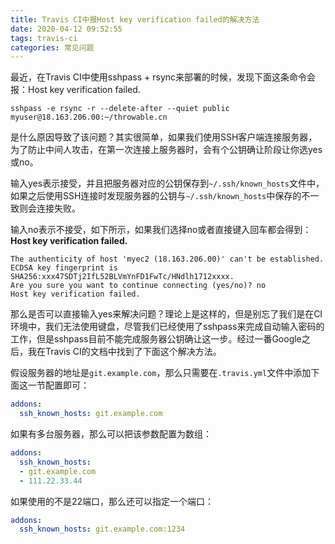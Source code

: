 ```yaml
---
title: Travis CI中报Host key verification failed的解决方法
date: 2020-04-12 09:52:55
tags: travis-ci
categories: 常见问题
---
```


最近，在Travis CI中使用sshpass + rsync来部署的时候，发现下面这条命令会报：Host key verification failed.

```text
sshpass -e rsync -r --delete-after --quiet public myuser@18.163.206.00:~/throwable.cn
```

是什么原因导致了该问题？其实很简单，如果我们使用SSH客户端连接服务器，为了防止中间人攻击，在第一次连接上服务器时，会有个公钥确让阶段让你选yes或no。

输入yes表示接受，并且把服务器对应的公钥保存到`~/.ssh/known_hosts`文件中，如果之后使用SSH连接时发现服务器的公钥与`~/.ssh/known_hosts`中保存的不一致则会连接失败。

输入no表示不接受，如下所示，如果我们选择no或者直接键入回车都会得到：**Host key verification failed.**

```text
The authenticity of host 'myec2 (18.163.206.00)' can't be established.
ECDSA key fingerprint is SHA256:xxx47SDTj2IfL52BLVmYnFD1FwTc/HNdlh1712xxxx.
Are you sure you want to continue connecting (yes/no)? no
Host key verification failed.
```

那么是否可以直接输入yes来解决问题？理论上是这样的，但是别忘了我们是在CI环境中，我们无法使用键盘，尽管我们已经使用了sshpass来完成自动输入密码的工作，但是sshpass目前不能完成服务器公钥确让这一步。经过一番Google之后，我在Travis CI的文档中找到了下面这个解决方法。

假设服务器的地址是`git.example.com`，那么只需要在`.travis.yml`文件中添加下面这一节配置即可：

```yml
addons:
  ssh_known_hosts: git.example.com
```

如果有多台服务器，那么可以把该参数配置为数组：

```yml
addons:
  ssh_known_hosts:
  - git.example.com
  - 111.22.33.44
```

如果使用的不是22端口，那么还可以指定一个端口：

```yml
addons:
  ssh_known_hosts: git.example.com:1234
```

